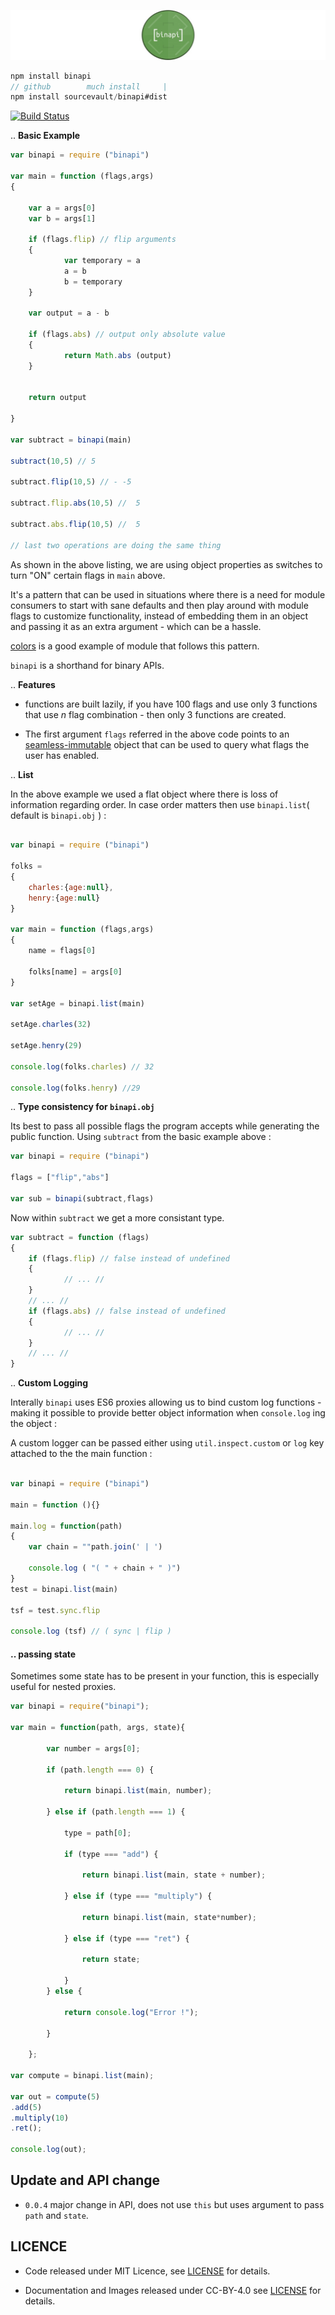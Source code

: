 
![](https://raw.githubusercontent.com/sourcevault/binapi/readme/logo.jpg)

```js
npm install binapi
// github        much install     |
npm install sourcevault/binapi#dist
```

[![Build Status](https://travis-ci.org/sourcevault/binapi.svg?branch=dev)](https://travis-ci.org/sourcevault/binapi)

.. **Basic Example**

```js
var binapi = require ("binapi")

var main = function (flags,args)
{

	var a = args[0]
	var b = args[1]

	if (flags.flip) // flip arguments
	{
			var temporary = a
			a = b
			b = temporary
	}

	var output = a - b

	if (flags.abs) // output only absolute value
	{
			return Math.abs (output)
	}


	return output

}

var subtract = binapi(main)

subtract(10,5) // 5

subtract.flip(10,5) // - -5

subtract.flip.abs(10,5) //  5

subtract.abs.flip(10,5) //  5

// last two operations are doing the same thing


```

As shown in the above listing, we are using object properties as switches to turn "ON" certain flags in `main` above.

It's a pattern that can be used in situations where there is a need for module consumers to start with sane defaults and then play around with module flags to customize functionality, instead of embedding them in an object and passing it as an extra argument  - which can be a hassle.

[colors](https://www.npmjs.com/package/colors) is a good example of module that follows this pattern.

`binapi` is a shorthand for binary APIs.

.. **Features**

 - functions are built lazily, if you have 100 flags and use only 3 functions that use *n* flag combination - then only 3 functions are created.

 - The first argument `flags` referred in the above code points to an [seamless-immutable](https://github.com/rtfeldman/seamless-immutable) object that can be used to query what flags the user has enabled.

.. **List**

In the above example we used a flat object where there is loss of information regarding order. In case order matters then use `binapi.list`( default is `binapi.obj` ) :

```js

var binapi = require ("binapi")

folks =
{
	charles:{age:null},
	henry:{age:null}
}

var main = function (flags,args)
{
	name = flags[0]

	folks[name] = args[0]
}

var setAge = binapi.list(main)

setAge.charles(32)

setAge.henry(29)

console.log(folks.charles) // 32

console.log(folks.henry) //29

```

.. **Type consistency for `binapi.obj`**

Its best to pass all possible flags the program accepts while generating the public function. Using `subtract` from the basic example above :

```js
var binapi = require ("binapi")

flags = ["flip","abs"]

var sub = binapi(subtract,flags)

```

 Now within `subtract` we get a more consistant type.

```js
var subtract = function (flags)
{
	if (flags.flip) // false instead of undefined
	{
			// ... //
	}
	// ... //
	if (flags.abs) // false instead of undefined
	{
			// ... //
	}
	// ... //
}
```

.. **Custom Logging**

Interally `binapi` uses ES6 proxies allowing us to bind custom log functions - making it possible to provide better object information when `console.log` ing the object :

A custom logger can be passed either using `util.inspect.custom` or `log` key attached to the the main function :

```js

var binapi = require ("binapi")

main = function (){}

main.log = function(path)
{
	var chain = ""path.join(' | ')

	console.log ( "( " + chain + " )")
}
test = binapi.list(main)

tsf = test.sync.flip

console.log (tsf) // ( sync | flip )

```

#### .. passing state

Sometimes some state has to be present in your function, this is especially useful for nested proxies.

```js
var binapi = require("binapi");

var main = function(path, args, state){

		var number = args[0];

		if (path.length === 0) {

			return binapi.list(main, number);

		} else if (path.length === 1) {

			type = path[0];

			if (type === "add") {

				return binapi.list(main, state + number);

			} else if (type === "multiply") {

				return binapi.list(main, state*number);

			} else if (type === "ret") {

				return state;

			}
		} else {

			return console.log("Error !");

		}

	};

var compute = binapi.list(main);

var out = compute(5)
.add(5)
.multiply(10)
.ret();

console.log(out);
```

## Update and API change

- `0.0.4` major change in API, does not use `this` but uses argument to pass `path` and `state`.

## LICENCE

- Code released under MIT Licence, see [LICENSE](https://github.com/sourcevault/binapi/blob/dist/LICENCE) for details.

- Documentation and Images released under CC-BY-4.0 see [LICENSE](https://github.com/sourcevault/binapi/blob/dev/LICENCE1) for details.
